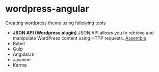 # wordpress-angular

Creating wordpress theme using following tools
* **JSON API (Wordpress plugin)** JSON API allows you to retrieve and manipulate WordPress content using HTTP requests. [Assemble](https://wordpress.org/plugins/json-api/)
* Babel
* Gulp
* AngularJs
* Jasmine
* Karma
